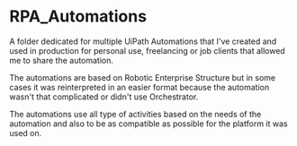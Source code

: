 # RPA_Automations
 A folder dedicated for multiple UiPath Automations that I've created and used in production for personal use, freelancing or job clients that allowed me to share the automation.
 
 The automations are based on Robotic Enterprise Structure but in some cases it was reinterpreted in an easier format because the automation wasn't that complicated or didn't use Orchestrator.
 
 The automations use all type of activities based on the needs of the automation and also to be as compatible as possible for the platform it was used on.
